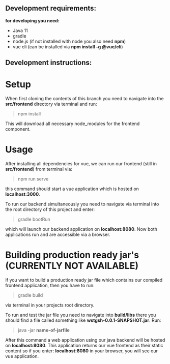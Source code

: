 ## Development requirements:

**for developing you need:**
+ Java 11
+ gradle
+ node.js (if not installed with node you also need **npm**)
+ vue cli (can be installed via **npm install -g @vue/cli**)



## Development instructions:

# Setup
When first cloning the contents of this branch you need to navigate 
into the **src/frontend** directory via terminal and run: 

> npm install

This will download all necessary node_modules for the frontend component.


# Usage
After installing all dependencies for vue, we can run our frontend (still in **src/frontend**)
from terminal via:

> npm run serve

this command should start a vue application which is hosted on **localhost:3000**.

To run our backend simultaneously you need to navigate via terminal into the root directory 
of this project and enter:

> gradle bootRun

which will launch our backend application on **localhost:8080**.
Now both applications run and are accessible via a browser.


# Building production ready jar's **(CURRENTLY NOT AVAILABLE)**
If you want to build a production ready jar file which contains our compiled frontend application,
then you have to run:

> gradle build

via terminal in your projects root directory.

To run and test the jar file you need to navigate into **build/libs** there you should find a file 
called something like **wstgsh-0.0.1-SNAPSHOT.jar**.
Run:

> java -jar **name-of-jarfile**

After this command a web application using our java backend will be hosted on **localhost:8080**.
This application returns our vue frontend as their static content so if you enter:
**localhost:8080** in your browser, you will see our vue application.